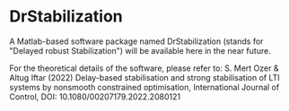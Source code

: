 # DrStabilization
A Matlab-based software package named DrStabilization (stands for "Delayed robust Stabilization") will be available here in the near future. 

For the theoretical details of the software, please refer to: S. Mert Ozer & Altug Iftar (2022) Delay-based stabilisation and strong stabilisation of LTI systems by nonsmooth constrained optimisation, International Journal of Control, DOI: 10.1080/00207179.2022.2080121
